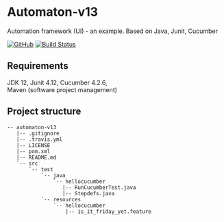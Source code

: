 # Automaton-v13
Automation framework (UI) - an example. Based on Java, Junit, Cucumber

[![GitHub](https://img.shields.io/github/license/mashape/apistatus.svg)](https://github.com/BurhanH/automaton-v13/blob/master/LICENSE)
[![Build Status](https://travis-ci.org/BurhanH/Automaton-v13.svg?branch=master)](https://travis-ci.org/BurhanH/Automaton-v13)

## Requirements
JDK 12, Junit 4.12, Cucumber 4.2.6, <br>
Maven (software project management) <br>

## Project structure
```text
-- automaton-v13
   |-- .gitignore
   |-- .travis.yml
   |-- LICENSE
   |-- pom.xml
   |-- README.md
   `-- src
       `-- test
           `-- java
               `-- hellocucumber
                  |-- RunCucumberTest.java
                  |-- Stepdefs.java
           `-- resources
               `-- hellocucumber
                   |-- is_it_friday_yet.feature
```
